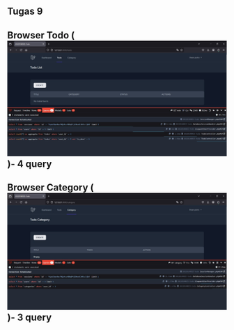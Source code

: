 ## Tugas 9 ##


## Browser Todo (![alt text](<Screenshoot Tugas 9/Browser Todo-  4 query .jpg>))- 4 query 
## Browser Category (![alt text](<Screenshoot Tugas 9/Browser Category  - 3 query .jpg>))- 3 query 
